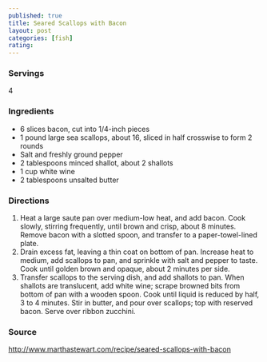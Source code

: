 ```yaml
---
published: true
title: Seared Scallops with Bacon
layout: post
categories: [fish]
rating: 
---
```

### Servings
4

### Ingredients
- 6 slices bacon, cut into 1/4-inch pieces
- 1 pound large sea scallops, about 16, sliced in half crosswise to form 2 rounds
- Salt and freshly ground pepper
- 2 tablespoons minced shallot, about 2 shallots
- 1 cup white wine
- 2 tablespoons unsalted butter




### Directions
1. Heat a large saute pan over medium-low heat, and add bacon. Cook slowly, stirring frequently, until brown and crisp, about 8 minutes. Remove bacon with a slotted spoon, and transfer to a paper-towel-lined plate.
2. Drain excess fat, leaving a thin coat on bottom of pan. Increase heat to medium, add scallops to pan, and sprinkle with salt and pepper to taste. Cook until golden brown and opaque, about 2 minutes per side.
3. Transfer scallops to the serving dish, and add shallots to pan. When shallots are translucent, add white wine; scrape browned bits from bottom of pan with a wooden spoon. Cook until liquid is reduced by half, 3 to 4 minutes. Stir in butter, and pour over scallops; top with reserved bacon. Serve over ribbon zucchini.

### Source
<a href="http://www.marthastewart.com/recipe/seared-scallops-with-bacon" target="new">http://www.marthastewart.com/recipe/seared-scallops-with-bacon</a>
